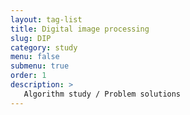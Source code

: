 ```yaml
---
layout: tag-list
title: Digital image processing
slug: DIP
category: study
menu: false
submenu: true
order: 1
description: >
   Algorithm study / Problem solutions
---
```

